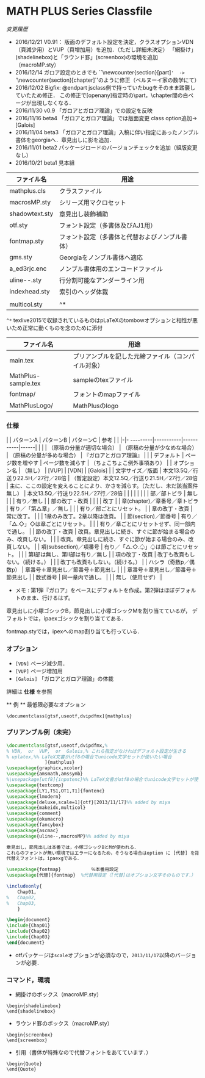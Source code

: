 # MATH PLUS Series Classfile

*変更履歴*

* 2016/12/21 V0.91： 版面のデフォルト設定を決定，クラスオプションVDN（頁減少用）とVUP（頁増加用）を追加．（ただし詳細未決定） 
「網掛け」(shadelinebox)と「ラウンド罫」(screenbox)の環境を追加（macroMP.sty）
* 2016/12/14
ガロア設定のときでも ``\newcounter{section}[part]`'  -> `'\newcounter{section}[chapter]`'のように修正（ベルヌーイ家の数学にて）
* 2016/12/02 Bigfix: \@endpart jsclass側で持っていたbugをそのまま踏襲していたため修正．
この修正で[openany]指定時の\part，\chapter間の白ページが出現しなくなる．
* 2016/11/30 v0.9  「ガロアとガロア理論」での設定を反映
* 2016/11/16 beta4 「ガロアとガロア理論」では版面変更 class option追加→ [Galois]
* 2016/11/04 beta3 「ガロアとガロア理論」入稿に伴い指定にあったノンブル書体をgeorgiaへ．章見出しに影を追加．
* 2016/11/01 beta2  パッケージロードのバージョンチェックを追加（組版変更なし）
* 2016/10/21 beta1  見本組


| ファイル名 | 用途|
|--------|--------|
| mathplus.cls  |    クラスファイル|
| macrosMP.sty   |     シリーズ用マクロセット| 
| shadowtext.sty  |    章見出し装飾補助| 
| otf.sty         |    フォント設定（多書体及びAJ1用）| 
| fontmap.sty     |    フォント設定（多書体と代替およびノンブル書体）| 
| gms.sty   |   Georgiaをノンブル書体へ適応| 
| a_ed3rjc.enc  |      ノンブル書体用のエンコードファイル| 
| uline--.sty     |   行分割可能なアンダーライン用| 
| indexhead.sty   |    索引のヘッダ体裁|
| | |
| multicol.sty   |     ^*| 

`^*` texlive2015で収録されているものはpLaTeXのtombowオプションと相性が悪いため正常に動くものを念のために添付


| ファイル名 | 用途|
|--------|--------|
| main.tex       |     プリアンブルを記した元締ファイル（コンパイル対象）| 
| MathPlus-sample.tex |  sampleのtexファイル| 
| fontmap/ | フォントのmapファイル| 
| MathPlusLogo/  |    MathPlusのlogo | 


### 仕様

| | パターンA | パターンB | パターンC | 参考 | |
|-|- ---------|-----------|-----------|------| |
| | （原稿の分量が適切な場合） | （原稿の分量が少なめな場合） | （原稿の分量が多めな場合） | 『ガロアとガロア理論』 |
| | デフォルト | ページ数を増やす | ページ数を減らす | （ちょこちょこ例外事項あり） |
| オプション名 | （無し） | [VUP] | [VDN] | [Galois] |
| 文字サイズ／版面 | 本文13.5Q／行送り22.5H／27行／28倍 | （暫定設定）本文12.5Q／行送り21.5H／27行／28倍 | 主に、ここの設定を変えることにより、かさを減らす。（ただし、未だ該当案件無し） | 本文13.5Q／行送り22.5H／27行／28倍 |
| | | | | |
| 部／部トビラ | 無し | | | 有り／無し |
| 部の改丁・改頁 | | | | 改丁 |
| 章(chapter)／章番号／章トビラ | 有り／「第△章」／無し | | | 有り／部ごとにリセット。 |
| 章の改丁・改頁 | 常に改丁。 | | | 1章のみ改丁。2章以降は改頁。 |
| 節(section)／節番号 | 有り／「△.◇」◇は章ごとにリセット。 | | | 有り／章ごとにリセットせず、同一部内で通し。 |
| 節の改丁・改頁 | 改頁。章見出しに続き、すぐに節が始まる場合のみ、改頁しない。 | | | 改頁。章見出しに続き、すぐに節が始まる場合のみ、改頁しない。 |
| 項(subsection)／項番号 | 有り／「△.◇.♤」♤は節ごとにリセット。 | | | 第I部は無し、第II部は有り／無し |
| 項の改丁・改頁 | 改丁も改頁もしない。（続ける。） | | | 改丁も改頁もしない。（続ける。） |
| ハシラ（奇数p／偶数p） | 章番号＋章見出し／節番号＋節見出し | | | 章番号＋章見出し／節番号＋節見出し |
| 数式番号 | 同一章内で通し。 | | | 無し（使用せず） |

* メモ :  第1弾『ガロア』をベースにデフォルトを作成。第2弾はほぼデフォルトのまま、行けるはず。 



章見出しに小塚ゴシックB，節見出しに小塚ゴシックMを割り当てているが，
デフォルトでは，ipaexゴシックを割り当ててある．

fontmap.styでは，ipexへのmap割り当ても行っている．

### オプション

* `[VDN]`
ページ減少用．
* `[VUP]`
ページ増加用
* `[Galois]`
「ガロアとガロア理論」の体裁

詳細は **仕様** を参照

** 例 ** 最低限必要なオプション
```
\documentclass[gtsf,useotf,dvipdfmx]{mathplus}
```

### プリアンブル例（未完）

```latex
\documentclass[gtsf,useotf,dvipdfmx,%
% VDN,  or  VUP,  or  Galois,% これら指定がなければデフォルト設定が生きる
% uplatex,%% LaTeX文書がutf8の場合でunicode文字セットが使いたい場合
              ]{mathplus}
\usepackage{graphicx,xcolor}
\usepackage{amsmath,amssymb}
%\usepackage[utf8]{inputenc}%% LaTeX文書がutf8の場合でunicode文字セットが使いたい場
\usepackage{textcomp}
\usepackage[LY1,TS1,OT1,T1]{fontenc}
\usepackage{lmodern}
\usepackage[deluxe,scale=1]{otf}[2013/11/17]%% added by miya
\usepackage{makeidx,multicol}
\usepackage{comment}
\usepackage{okumacro}
\usepackage{fancybox}
\usepackage{ascmac}
\usepackage{uline--,macrosMP}%% added by miya

章見出し，節見出しは本番では，小塚ゴシックBとMが使われる．
これらのフォントが無い環境ではエラーになるため，そうなる場合はoption に [代替] を指定する．
代替えフォントは，ipaexgである．

\usepackage{fontmap}           ％本番用設定
\usepackage[代替]{fontmap}  %代替用設定（[代替]はオプション文字そのものです．）

\includeonly{
	Chap01,
%	Chap02,
%	Chap03,
	}

\begin{document}
\include{Chap01}
\include{Chap02}
\include{Chap03}
\end{document}
```

* otfパッケージは`scale`オプションが必須なので，`2013/11/17`以降のバージョンが必要．


### コマンド，環境

* 網掛けのボックス（macroMP.sty）
```
\begin{shadelinebox}
\end{shadelinebox}
```

* ラウンド罫のボックス（macroMP.sty）
```
\begin{screenbox}
\end{screenbox}
```

* 引用（書体が特殊なので代替フォントをあてています．）
```
\begin{Quote}
\end{Quote}
```


